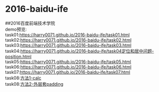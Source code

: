 # 2016-baidu-ife
##2016百度前端技术学院<br>
demo预览:<br>
task01:https://harry0071.github.io/2016-baidu-ife/task01.html<br>
task02:https://harry0071.github.io/2016-baidu-ife/task02.html<br>
task03:https://harry0071.github.io/2016-baidu-ife/task03.html<br>
task04:https://harry0071.github.io/2016-baidu-ife/task04定位和居中问题-position.html<br>
task05:https://harry0071.github.io/2016-baidu-ife/task05.html<br>
task06:https://harry0071.github.io/2016-baidu-ife/task06.html<br>
task07:https://harry0071.github.io/2016-baidu-ife/task07.html<br>
task08:<a href="https://harry0071.github.io/2016-baidu-ife/task08-响应式网格（栅格化）布局 calc法.html">方法1-calc</a><br>
task08:<a href="https://harry0071.github.io/2016-baidu-ife/task08-响应式网格（栅格化）布局 外层套padding法.html">方法2-外层套padding</a><br>
